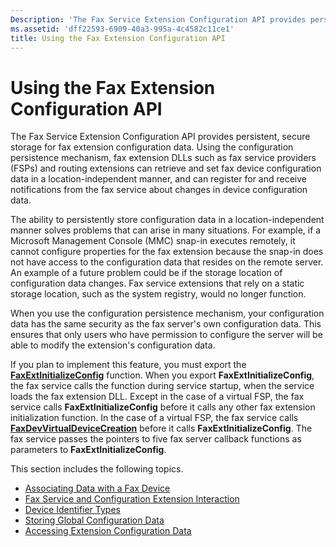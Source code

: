 ```yaml
---
Description: 'The Fax Service Extension Configuration API provides persistent, secure storage for fax extension configuration data.'
ms.assetid: 'dff22593-6909-40a3-995a-4c4582c11ce1'
title: Using the Fax Extension Configuration API
---
```


# Using the Fax Extension Configuration API

The Fax Service Extension Configuration API provides persistent, secure storage for fax extension configuration data. Using the configuration persistence mechanism, fax extension DLLs such as fax service providers (FSPs) and routing extensions can retrieve and set fax device configuration data in a location-independent manner, and can register for and receive notifications from the fax service about changes in device configuration data.

The ability to persistently store configuration data in a location-independent manner solves problems that can arise in many situations. For example, if a Microsoft Management Console (MMC) snap-in executes remotely, it cannot configure properties for the fax extension because the snap-in does not have access to the configuration data that resides on the remote server. An example of a future problem could be if the storage location of configuration data changes. Fax service extensions that rely on a static storage location, such as the system registry, would no longer function.

When you use the configuration persistence mechanism, your configuration data has the same security as the fax server's own configuration data. This ensures that only users who have permission to configure the server will be able to modify the extension's configuration data.

If you plan to implement this feature, you must export the [**FaxExtInitializeConfig**](-mfax-faxextinitializeconfig.md) function. When you export **FaxExtInitializeConfig**, the fax service calls the function during service startup, when the service loads the fax extension DLL. Except in the case of a virtual FSP, the fax service calls **FaxExtInitializeConfig** before it calls any other fax extension initialization function. In the case of a virtual FSP, the fax service calls [**FaxDevVirtualDeviceCreation**](-mfax-faxdevvirtualdevicecreation.md) before it calls **FaxExtInitializeConfig**. The fax service passes the pointers to five fax server callback functions as parameters to **FaxExtInitializeConfig**.

This section includes the following topics.

-   [Associating Data with a Fax Device](-mfax-associating-data-with-a-fax-device.md)
-   [Fax Service and Configuration Extension Interaction](-mfax-fax-service-and-configuration-extension-interaction.md)
-   [Device Identifier Types](-mfax-device-identifier-types.md)
-   [Storing Global Configuration Data](-mfax-storing-global-configuration-data.md)
-   [Accessing Extension Configuration Data](-mfax-accessing-extension-configuration-data.md)

 

 



